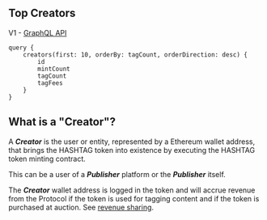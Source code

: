 ## Top Creators

V1 - [GraphQL API](https://api.thegraph.com/subgraphs/name/hashtag-protocol/hashtag-polygon-mumbai/)

```
query {
    creators(first: 10, orderBy: tagCount, orderDirection: desc) {
        id
        mintCount
        tagCount
        tagFees
    }
}
```

## What is a "Creator"?

A **_Creator_** is the user or entity, represented by a Ethereum wallet address,
that brings the HASHTAG token into existence by executing the HASHTAG token
minting contract.

This can be a user of a **_Publisher_** platform or the **_Publisher_** itself.

The **_Creator_** wallet address is logged in the token and will accrue revenue
from the Protocol if the token is used for tagging content and if the token is
purchased at auction. See [revenue
sharing](https://docs.hashtag-protocol.org/essentials/protocol-overview.html#revenue-sharing).
